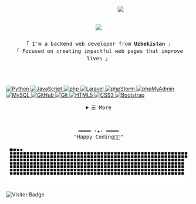 <img align="right" src='https://user-images.githubusercontent.com/5713670/87202985-820dcb80-c2b6-11ea-9f56-7ec461c497c3.gif' width='200'>

<h1 align="center">
  <a href="https://github.com/DeWeWO">
    <img src="https://readme-typing-svg.herokuapp.com/?lines=Hello,+There!+👋;This+is+DeWeW;Nice+to+meet+you!&center=true&size=30">
  </a>
</h1>

<p align="center">
        <!-- Intro -->
         <samp align="center">
                「 I'm a backend web developer from <b>Uzbekistan</b> 」
                <br>
                「 Focused on creating impactful web pages that improve lives</b> 」
                <br>
                <br>
        </samp>
</p>
        <!-- Technologies -->
<br>
<br>
<!-- Python -->
<a href="https://github.com/DeWeWO?tab=repositories" target="_blank"><img alt="Python"
                src="https://img.shields.io/badge/Python-FFD43B?style=for-the-badge&logo=python&logoColor=blue">
</a>
<!-- JavaScript -->
<a href="https://github.com/DeWeWO?tab=repositories" target="_blank"><img alt="JavaScript"
                src="https://img.shields.io/badge/JavaScript-323330?style=for-the-badge&logo=javascript&logoColor=F7DF1E">
</a>
<!-- php -->
<a href="https://github.com/DeWeWO?tab=repositories" target="_blank"><img alt="php"
                src="https://img.shields.io/badge/PHP-777BB4?style=for-the-badge&logo=php&logoColor=white">
</a>
<!-- Laravel -->
<a href="https://github.com/DeWeWO?tab=repositories" target="_blank"><img alt="Laravel"
                src="https://img.shields.io/badge/Laravel-FF2D20?style=for-the-badge&logo=laravel&logoColor=white">
</a>
<!-- phpStorm -->
<a href="https://github.com/DeWeWO?tab=repositories" target="_blank"><img alt="phpStorm"
                src="http://img.shields.io/badge/-PHPStorm-181717?style=for-the-badge&logo=phpstorm&logoColor=white">
</a>
<!-- phpMyAdmin -->
<a href="https://github.com/DeWeWO?tab=repositories" target="_blank"><img alt="phpMyAdmin"
                src="https://img.shields.io/badge/phpmyadmin-6C78AF?style=for-the-badge&logo=phpmyadmin&logoColor=white">
</a>
<!-- MySQL -->
<a href="https://github.com/DeWeWO?tab=repositories" target="_blank"><img alt="MySQL"
                src="https://img.shields.io/badge/MySQL-005C84?style=for-the-badge&logo=mysql&logoColor=white">
</a>
<!-- GitHub -->
<a href="https://github.com/DeWeWO?tab=repositories" target="_blank"><img alt="GitHub"
                src="https://img.shields.io/badge/GitHub-100000?style=for-the-badge&logo=github&logoColor=white">
</a>
<!-- Git -->
<a href="https://github.com/DeWeWO?tab=repositories" target="_blank"><img alt="Git"
                src="https://img.shields.io/badge/GIT-E44C30?style=for-the-badge&logo=git&logoColor=white">
</a>
<!-- HTML5 -->
<a href="https://github.com/DeWeWO?tab=repositories" target="_blank"><img alt="HTML5"
                src="https://img.shields.io/badge/HTML5-E34F26?style=for-the-badge&logo=html5&logoColor=white">
</a>
<!-- CSS3 -->
<a href="https://github.com/DeWeWO?tab=repositories" target="_blank"><img alt="CSS3"
                src="https://img.shields.io/badge/CSS3-1572B6?style=for-the-badge&logo=css3&logoColor=white">
</a>
<!-- Bootstrap -->
<a href="https://github.com/DeWeWO?tab=repositories" target="_blank"><img alt="Bootstrap"
                src="https://img.shields.io/badge/Bootstrap-563D7C?style=for-the-badge&logo=bootstrap&logoColor=white">
</a>

<br>
<br>

<!-- Details Section -->
<details align="center">
    <summary> <samp>&#9776; More</samp></summary>
    <p align="center">
      <p align="center">
        <img width="auto" src ="https://github-readme-stats.vercel.app/api?username=DeWeWO&show_icons=true&count_private=true&theme=darcula&hide_border=true&bg_color=00000000">
        <img width="auto" src ="https://github-readme-stats.vercel.app/api/top-langs/?username=DeWeWO&layout=compact&hide_border=true&theme=darcula&bg_color=00000000&langs_count=6&hide=jupyter%20notebook,tex,css,php&exclude_repo=Pacman-AI">
        <img src ="https://github-readme-streak-stats.herokuapp.com?user=DeWeWO&theme=darcula&hide_border=true&background=FFFFFF00">
        <br>
      </p>
        <!-- Social Links -->
        <p>Find me on</p>
        <!-- Gmail -->
        <a href="dewel000per@gmail.com" target="_blank"><img alt="Gmail"
                src="https://img.shields.io/badge/Gmail-D14836?style=for-the-badge&logo=gmail&logoColor=white">
        </a>
        <!-- Telegram -->
        <a href="https://t.me/ollabergan_zaripboyev" target="_blank"><img alt="Telegram"
                src="https://img.shields.io/badge/Telegram-2CA5E0?style=for-the-badge&logo=telegram&logoColor=white">
        </a>
        <!-- Instagram -->
        <a href="https://www.instagram.com/_ollabergan_zaripboyev_/" target="_blank"><img alt="Instagram"
                src="https://img.shields.io/badge/Instagram-E4405F?style=for-the-badge&logo=instagram&logoColor=white">
        </a>
    </p>
</details>
<br>
<br>
<!-- Footer -->
<samp>
    <p align="center">
        ════ ⋆★⋆ ════
        <br>
        "Happy Coding👨‍💻"
    </p>
</samp>


![GitHub Snake](https://raw.githubusercontent.com/OfficialCodeVoyage/OfficialCodeVoyage/refs/heads/output/github-snake-dark.svg)


![Visitor Badge](https://visitor-badge.laobi.icu/badge?page_id=DeWeWO.DeWeWO)   
